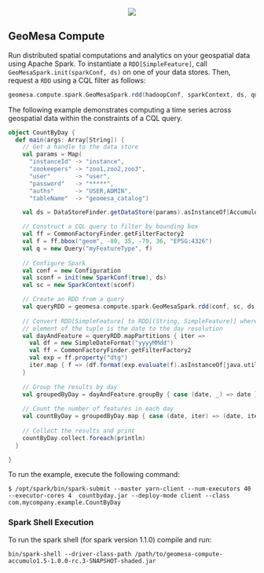 <p align="center"><a href="http://geomesa.github.io"><img src="https://raw.githubusercontent.com/geomesa/geomesa.github.io/master/img/geomesa-2x.png"></img></a></p>

## GeoMesa Compute

Run distributed spatial computations and analytics on your geospatial
data using Apache Spark.  To instantiate a ```RDD[SimpleFeature]```,
call ```GeoMesaSpark.init(sparkConf, ds)``` on one of your data stores.
Then, request a ```RDD``` using a CQL filter as follows:

```scala
geomesa.compute.spark.GeoMesaSpark.rdd(hadoopConf, sparkContext, ds, query)
```

The following example demonstrates computing a time series across
geospatial data within the constraints of a CQL query.

```scala
object CountByDay {
  def main(args: Array[String]) {
    // Get a handle to the data store
    val params = Map(
      "instanceId" -> "instance",
      "zookeepers" -> "zoo1,zoo2,zoo3",
      "user"       -> "user",
      "password"   -> "*****",
      "auths"      -> "USER,ADMIN",
      "tableName"  -> "geomesa_catalog")

    val ds = DataStoreFinder.getDataStore(params).asInstanceOf[AccumuloDataStore]

    // Construct a CQL query to filter by bounding box
    val ff = CommonFactoryFinder.getFilterFactory2
    val f = ff.bbox("geom", -80, 35, -79, 36, "EPSG:4326")
    val q = new Query("myFeatureType", f)
    
    // Configure Spark    
    val conf = new Configuration
    val sconf = init(new SparkConf(true), ds)
    val sc = new SparkContext(sconf)

    // Create an RDD from a query
    val queryRDD = geomesa.compute.spark.GeoMesaSpark.rdd(conf, sc, ds, query)
    
    // Convert RDD[SimpleFeature] to RDD[(String, SimpleFeature)] where the first
    // element of the tuple is the date to the day resolution
    val dayAndFeature = queryRDD.mapPartitions { iter =>
      val df = new SimpleDateFormat("yyyyMMdd")
      val ff = CommonFactoryFinder.getFilterFactory2
      val exp = ff.property("dtg")
      iter.map { f => (df.format(exp.evaluate(f).asInstanceOf[java.util.Date]), f) }
    }
    
    // Group the results by day
    val groupedByDay = dayAndFeature.groupBy { case (date, _) => date }
    
    // Count the number of features in each day
    val countByDay = groupedByDay.map { case (date, iter) => (date, iter.size) }
    
    // Collect the results and print
    countByDay.collect.foreach(println)
  }

}
```

To run the example, execute the following command:

```shell
$ /opt/spark/bin/spark-submit --master yarn-client --num-executors 40 --executor-cores 4  countbyday.jar --deploy-mode client --class com.mycompany.example.CountByDay
```

### Spark Shell Execution
To run the spark shell (for spark version 1.1.0) compile and run:

    bin/spark-shell --driver-class-path /path/to/geomesa-compute-accumulo1.5-1.0.0-rc.3-SNAPSHOT-shaded.jar